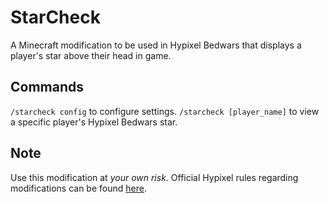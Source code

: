 # StarCheck
A Minecraft modification to be used in Hypixel Bedwars that displays a player's star above their head in game.

## Commands
`/starcheck config` to configure settings.
`/starcheck [player_name]` to view a specific player's Hypixel Bedwars star.

## Note

Use this modification at *your own risk*. Official Hypixel rules regarding modifications can be found [here](https://hypixel.net/threads/guide-allowed-modifications.345453/).

